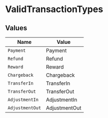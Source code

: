 # ValidTransactionTypes


## Values

| Name            | Value           |
| --------------- | --------------- |
| `Payment`       | Payment         |
| `Refund`        | Refund          |
| `Reward`        | Reward          |
| `Chargeback`    | Chargeback      |
| `TransferIn`    | TransferIn      |
| `TransferOut`   | TransferOut     |
| `AdjustmentIn`  | AdjustmentIn    |
| `AdjustmentOut` | AdjustmentOut   |